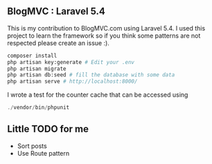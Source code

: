 ## BlogMVC : Laravel 5.4

This is my contribution to BlogMVC.com using Laravel 5.4. I used this project to learn the framework so if you think some patterns are not respected please create an issue :).

```bash
composer install
php artisan key:generate # Edit your .env
php artisan migrate
php artisan db:seed # fill the database with some data
php artisan serve # http://localhost:8000/
```

I wrote a test for the counter cache that can be accessed using

```php
./vendor/bin/phpunit
```

## Little TODO for me

- Sort posts
- Use Route pattern
